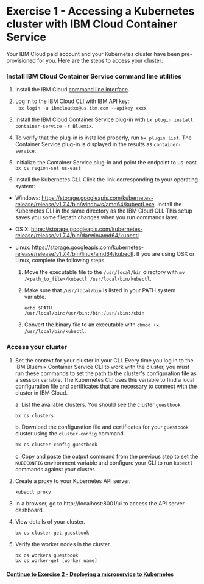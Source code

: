 # Exercise 1 - Accessing a Kubernetes cluster with IBM Cloud Container Service

Your IBM Cloud paid account and your Kubernetes cluster have been pre-provisioned for you. Here are the steps to access your cluster:

### Install IBM Cloud Container Service command line utilities

1. Install the IBM Cloud [command line interface](https://clis.ng.bluemix.net/ui/home.html).

2. Log in to the IBM Cloud CLI with IBM API key:   
   `bx login -u ibmcloudxx@us.ibm.com --apikey xxxx`      

3. Install the IBM Cloud Container Service plug-in with `bx plugin install container-service -r Bluemix`.

4. To verify that the plug-in is installed properly, run `bx plugin list`. The Container Service plug-in is displayed in the results as `container-service`.

5. Initialize the Container Service plug-in and point the endpoint to us-east.   
   `bx cs region-set us-east`

6. Install the Kubernetes CLI. Click the link corresponding to your operating system:

* Windows: https://storage.googleapis.com/kubernetes-release/release/v1.7.4/bin/windows/amd64/kubectl.exe. Install the Kubernetes CLI in the same directory as the IBM Cloud CLI. This setup saves you some filepath changes when you run commands later.
    
* OS X: https://storage.googleapis.com/kubernetes-release/release/v1.7.4/bin/darwin/amd64/kubectl
* Linux: https://storage.googleapis.com/kubernetes-release/release/v1.7.4/bin/linux/amd64/kubectl. If you are using OSX or Linux, complete the following steps.

    1. Move the executable file to the `/usr/local/bin` directory with `mv /<path_to_file>/kubectl /usr/local/bin/kubectl`.

    2. Make sure that `/usr/local/bin` is listed in your PATH system variable.
       ```
       echo $PATH
       /usr/local/bin:/usr/bin:/bin:/usr/sbin:/sbin
       ```
    3. Convert the binary file to an executable with `chmod +x /usr/local/bin/kubectl`.


### Access your cluster

1. Set the context for your cluster in your CLI. Every time you log in to the IBM Bluemix Container Service CLI to work with the cluster, you must run these commands to set the path to the cluster's configuration file as a session variable. The Kubernetes CLI uses this variable to find a local configuration file and certificates that are necessary to connect with the cluster in IBM Cloud.

    a. List the available clusters. You should see the cluster `guestbook`.
    
    ```bash
    bx cs clusters
    ```
    
    b. Download the configuration file and certificates for your `guestbook` cluster using the `cluster-config` command.
    
    ```bash
    bx cs cluster-config guestbook
    ```
    
    c. Copy and paste the output command from the previous step to set the `KUBECONFIG` environment variable and configure your CLI to run `kubectl` commands against your cluster.

2. Create a proxy to your Kubernetes API server.

    ```
    kubectl proxy
    ```
    
3. In a browser, go to http://localhost:8001/ui to access the API server dashboard.   

4. View details of your cluster.
    ```
    bx cs cluster-get guestbook
    ```

5. Verify the worker nodes in the cluster.   
    ```
    bx cs workers guestbook
    bx cs worker-get [worker name]
    ```

#### [Continue to Exercise 2 - Deploying a microservice to Kubernetes](../exercise-2/README.md)
